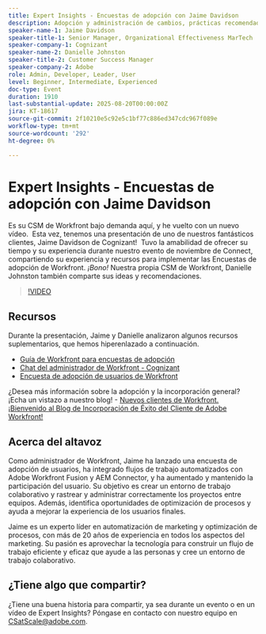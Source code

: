 ```yaml
---
title: Expert Insights - Encuestas de adopción con Jaime Davidson
description: Adopción y administración de cambios, prácticas recomendadas, automatización de flujos de trabajo (todo encaja bien, ya que la sesión trata sobre encuestas de adopción, optimización y procesos de escalado)
speaker-name-1: Jaime Davidson
speaker-title-1: Senior Manager, Organizational Effectiveness MarTech
speaker-company-1: Cognizant
speaker-name-2: Danielle Johnston
speaker-title-2: Customer Success Manager
speaker-company-2: Adobe
role: Admin, Developer, Leader, User
level: Beginner, Intermediate, Experienced
doc-type: Event
duration: 1910
last-substantial-update: 2025-08-20T00:00:00Z
jira: KT-18617
source-git-commit: 2f10210e5c92e5c1bf77c886ed347cdc967f089e
workflow-type: tm+mt
source-wordcount: '292'
ht-degree: 0%

---
```



# Expert Insights - Encuestas de adopción con Jaime Davidson

Es su CSM de Workfront bajo demanda aquí, y he vuelto con un nuevo vídeo.  Esta vez, tenemos una presentación de uno de nuestros fantásticos clientes, Jaime Davidson de Cognizant!  Tuvo la amabilidad de ofrecer su tiempo y su experiencia durante nuestro evento de noviembre de Connect, compartiendo su experiencia y recursos para implementar las Encuestas de adopción de Workfront. *¡Bono!* Nuestra propia CSM de Workfront, Danielle Johnston también comparte sus ideas y recomendaciones.

>[!VIDEO](https://video.tv.adobe.com/v/3469953/?learn=on&enablevpops&captions=spa)

## Recursos

Durante la presentación, Jaime y Danielle analizaron algunos recursos suplementarios, que hemos hiperenlazado a continuación.

* [Guía de Workfront para encuestas de adopción](https://cdn.experience.workfront.com/Training/Guides/Customer+Success+at+Scale/Workfront+Guide+to+Adoption+Surveys)
* [Chat del administrador de Workfront - Cognizant](https://cdn.experience.workfront.com/Training/Guides/Customer+Success+at+Scale/Workfront+-+Admin+Chat+20231113+final+GBC)
* [Encuesta de adopción de usuarios de Workfront](https://cdn.experience.workfront.com/Training/Guides/Customer+Success+at+Scale/Workfront+User+Adoption+Survey+2022+final_Admin+chat)

¿Desea más información sobre la adopción y la incorporación general? ¡Echa un vistazo a nuestro blog! - [Nuevos clientes de Workfront. ¡Bienvenido al Blog de Incorporación de Éxito del Cliente de Adobe Workfront!](https://experienceleaguecommunities.adobe.com/t5/workfront-blogs/new-workfront-customers-welcome-to-the-adobe-workfront-customer/ba-p/635927?profile.language=es)

## Acerca del altavoz

Como administrador de Workfront, Jaime ha lanzado una encuesta de adopción de usuarios, ha integrado flujos de trabajo automatizados con Adobe Workfront Fusion y AEM Connector, y ha aumentado y mantenido la participación del usuario. Su objetivo es crear un entorno de trabajo colaborativo y rastrear y administrar correctamente los proyectos entre equipos. Además, identifica oportunidades de optimización de procesos y ayuda a mejorar la experiencia de los usuarios finales.

Jaime es un experto líder en automatización de marketing y optimización de procesos, con más de 20 años de experiencia en todos los aspectos del marketing. Su pasión es aprovechar la tecnología para construir un flujo de trabajo eficiente y eficaz que ayude a las personas y cree un entorno de trabajo colaborativo.

## ¿Tiene algo que compartir?

¿Tiene una buena historia para compartir, ya sea durante un evento o en un vídeo de Expert Insights? Póngase en contacto con nuestro equipo en [CSatScale@adobe.com](mailto:CSatScale@adobe.com).

